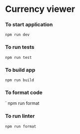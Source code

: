 # Currency viewer

### To start application 
`
npm run dev
`

### To run tests
`
npm run test
`

### To build app
`
npm run build
`

### To format code 
`
npm run format 

### To run linter
`
npm run format
`
